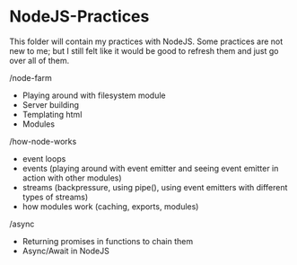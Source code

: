# NodeJS-Practices

This folder will contain my practices with NodeJS. Some practices are not new to me; but I still felt like it would be good to refresh them and just go over all of them.

/node-farm

- Playing around with filesystem module
- Server building
- Templating html
- Modules

/how-node-works

- event loops
- events (playing around with event emitter and seeing event emitter in action with other modules)
- streams (backpressure, using pipe(), using event emitters with different types of streams)
- how modules work (caching, exports, modules)

/async

- Returning promises in functions to chain them
- Async/Await in NodeJS

